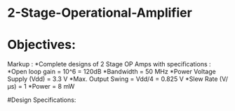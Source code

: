 # 2-Stage-Operational-Amplifier

# Objectives: 

Markup : *Complete designs of 2 Stage OP Amps with specifications :
         *Open loop gain = 10^6 = 120dB
*Bandwidth = 50 MHz
*Power Voltage Supply (Vdd) = 3.3 V
*Max. Output Swing = Vdd/4 = 0.825 V
*Slew Rate (V/μs) = 1
*Power = 8 mW

#Design Specifications:
